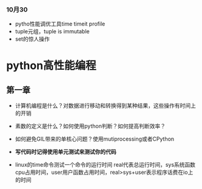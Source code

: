 ### 10月30
- pytho性能调优工具time timeit profile
- tuple元组，tuple is immutable
- set的惊人操作

# python高性能编程

## 第一章

- 计算机编程是什么？对数据进行移动和转换得到某种结果，这些操作有时间上的开销

- 素数的定义是什么？如何使用python判断？如何提高判断效率？
- 如何避免GIL带来的单核心问题？使用mutiprocessing或者CPython

- <b>写代码时记得使用单元测试来测试你的代码</b>
- linux的time命令测试一个命令的运行时间 real代表总运行时间，sys系统函数cpu占用时间，user用户函数占用时间，real>sys+user表示程序话费在io上的时间